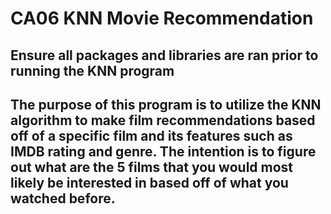 # CA06 KNN Movie Recommendation
## Ensure all packages and libraries are ran prior to running the KNN program 
## The purpose of this program is to utilize the KNN algorithm to make film recommendations based off of a specific film and its features such as IMDB rating and genre. The intention is to figure out what are the 5 films that you would most likely be interested in based off of what you watched before. 
